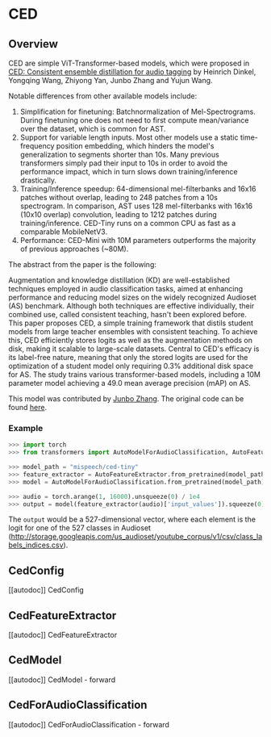 <!--Copyright 2023 The HuggingFace Team. All rights reserved.

Licensed under the Apache License, Version 2.0 (the "License"); you may not use this file except in compliance with
the License. You may obtain a copy of the License at

http://www.apache.org/licenses/LICENSE-2.0

Unless required by applicable law or agreed to in writing, software distributed under the License is distributed on
an "AS IS" BASIS, WITHOUT WARRANTIES OR CONDITIONS OF ANY KIND, either express or implied. See the License for the
specific language governing permissions and limitations under the License.

⚠️ Note that this file is in Markdown but contain specific syntax for our doc-builder (similar to MDX) that may not be
rendered properly in your Markdown viewer.

-->

# CED

## Overview

CED are simple ViT-Transformer-based models, which were proposed in [CED: Consistent ensemble distillation for audio tagging](https://arxiv.org/abs/2308.11957) by Heinrich Dinkel, Yongqing Wang, Zhiyong Yan, Junbo Zhang and Yujun Wang.

Notable differences from other available models include:
1. Simplification for finetuning: Batchnormalization of Mel-Spectrograms. During finetuning one does not need to first compute mean/variance over the dataset, which is common for AST.
1. Support for variable length inputs. Most other models use a static time-frequency position embedding, which hinders the model's generalization to segments shorter than 10s. Many previous transformers simply pad their input to 10s in order to avoid the performance impact, which in turn slows down training/inference drastically.
1. Training/Inference speedup: 64-dimensional mel-filterbanks and 16x16 patches without overlap, leading to 248 patches from a 10s spectrogram. In comparison, AST uses 128 mel-filterbanks with 16x16 (10x10 overlap) convolution, leading to 1212 patches during training/inference. CED-Tiny runs on a common CPU as fast as a comparable MobileNetV3.
1. Performance: CED-Mini with 10M parameters outperforms the majority of previous approaches (~80M).

The abstract from the paper is the following:

Augmentation and knowledge distillation (KD) are well-established techniques employed in audio classification tasks, aimed at enhancing performance and reducing model sizes on the widely recognized Audioset (AS) benchmark. Although both techniques are effective individually, their combined use, called consistent teaching, hasn't been explored before. This paper proposes CED, a simple training framework that distils student models from large teacher ensembles with consistent teaching. To achieve this, CED efficiently stores logits as well as the augmentation methods on disk, making it scalable to large-scale datasets. Central to CED's efficacy is its label-free nature, meaning that only the stored logits are used for the optimization of a student model only requiring 0.3\% additional disk space for AS. The study trains various transformer-based models, including a 10M parameter model achieving a 49.0 mean average precision (mAP) on AS.

This model was contributed by [Junbo Zhang](https://huggingface.co/jimbozhang).
The original code can be found [here](https://github.com/RicherMans/CED).


### Example

```python
>>> import torch
>>> from transformers import AutoModelForAudioClassification, AutoFeatureExtractor

>>> model_path = "mispeech/ced-tiny"
>>> feature_extractor = AutoFeatureExtractor.from_pretrained(model_path)
>>> model = AutoModelForAudioClassification.from_pretrained(model_path)

>>> audio = torch.arange(1, 16000).unsqueeze(0) / 1e4
>>> output = model(feature_extractor(audio)['input_values']).squeeze(0)
```

The `output` would be a 527-dimensional vector, where each element is the logit for one of the 527 classes in Audioset (http://storage.googleapis.com/us_audioset/youtube_corpus/v1/csv/class_labels_indices.csv).


## CedConfig

[[autodoc]] CedConfig

## CedFeatureExtractor

[[autodoc]] CedFeatureExtractor

## CedModel

[[autodoc]] CedModel
    - forward

## CedForAudioClassification

[[autodoc]] CedForAudioClassification
    - forward
